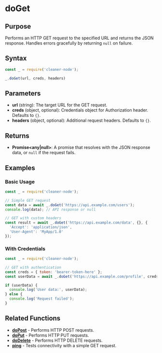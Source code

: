 # doGet

## Purpose
Performs an HTTP GET request to the specified URL and returns the JSON response. Handles errors gracefully by returning `null` on failure.

## Syntax
```javascript
const _ = require('cleaner-node');

_.doGet(url, creds, headers)
```

## Parameters
- **url** (string): The target URL for the GET request.
- **creds** (object, optional): Credentials object for Authorization header. Defaults to `{}`.
- **headers** (object, optional): Additional request headers. Defaults to `{}`.

## Returns
- **Promise<any|null>**: A promise that resolves with the JSON response data, or `null` if the request fails.

## Examples

### Basic Usage
```javascript
const _ = require('cleaner-node');

// Simple GET request
const data = await _.doGet('https://api.example.com/users');
console.log(data); // API response or null

// GET with custom headers
const result = await _.doGet('https://api.example.com/data', {}, {
  'Accept': 'application/json',
  'User-Agent': 'MyApp/1.0'
});
```

### With Credentials
```javascript
const _ = require('cleaner-node');

// GET with authentication
const creds = { token: 'bearer-token-here' };
const userData = await _.doGet('https://api.example.com/profile', creds);

if (userData) {
  console.log('User data:', userData);
} else {
  console.log('Request failed');
}
```

## Related Functions
- **[doPost](./do-post.md)** - Performs HTTP POST requests.
- **[doPut](./do-put.md)** - Performs HTTP PUT requests.
- **[doDelete](./do-delete.md)** - Performs HTTP DELETE requests.
- **[ping](./ping.md)** - Tests connectivity with a simple GET request.
